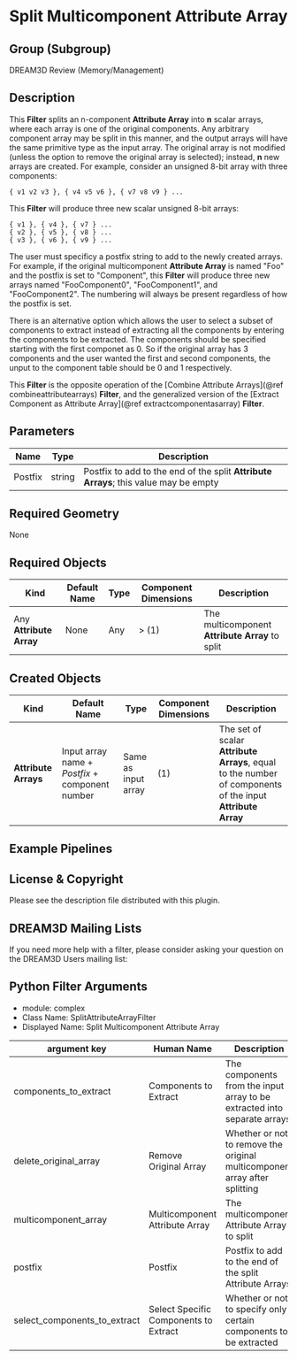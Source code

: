 # Split Multicomponent Attribute Array 


## Group (Subgroup) ##

DREAM3D Review (Memory/Management)

## Description ##

This **Filter** splits an n-component **Attribute Array** into **n** scalar arrays, where each array is one of the original components.  Any arbitrary component array may be split in this manner, and the output arrays will have the same primitive type as the input array.  The original array is not modified (unless the option to remove the original array is selected); instead, **n** new arrays are created.  For example, consider an unsigned 8-bit array with three components:

    { v1 v2 v3 }, { v4 v5 v6 }, { v7 v8 v9 } ...
  
This **Filter** will produce three new scalar unsigned 8-bit arrays:

    { v1 }, { v4 }, { v7 } ...
    { v2 }, { v5 }, { v8 } ...
    { v3 }, { v6 }, { v9 } ...

The user must specificy a postfix string to add to the newly created arrays. For example, if the original multicomponent **Attribute Array** is named "Foo" and the postfix is set to "Component", this **Filter** will produce three new arrays named "FooComponent0", "FooComponent1", and "FooComponent2".  The numbering will always be present regardless of how the postfix is set.  

There is an alternative option which allows the user to select a subset of components to extract instead of extracting all the components by entering the components to be extracted.  The components should be specified starting with the first componet as 0.  So if the original array has 3 components and the user wanted the first and second components, the unput to the component table should be 0 and 1 respectively.

This **Filter** is the opposite operation of the [Combine Attribute Arrays](@ref combineattributearrays) **Filter**, and the generalized version of the [Extract Component as Attribute Array](@ref extractcomponentasarray) **Filter**.

## Parameters ##

| Name | Type | Description |
|------|------|-------------|
| Postfix | string | Postfix to add to the end of the split **Attribute Arrays**; this value may be empty |

## Required Geometry ###

None

## Required Objects ##

| Kind | Default Name | Type | Component Dimensions | Description |
|------|--------------|------|----------------------|-------------|
| Any **Attribute Array** | None | Any | > (1) | The multicomponent **Attribute Array** to split |

## Created Objects ##

| Kind | Default Name | Type | Component Dimensions | Description |
|------|--------------|------|----------------------|-------------|
| **Attribute Arrays** | Input array name + _Postfix_ + component number | Same as input array | (1)| The set of scalar **Attribute Arrays**, equal to the number of components of the input **Attribute Array** |

## Example Pipelines ##



## License & Copyright ##

Please see the description file distributed with this plugin.

## DREAM3D Mailing Lists ##

If you need more help with a filter, please consider asking your question on the DREAM3D Users mailing list:


## Python Filter Arguments

+ module: complex
+ Class Name: SplitAttributeArrayFilter
+ Displayed Name: Split Multicomponent Attribute Array

| argument key | Human Name | Description | Parameter Type |
|--------------|------------|-------------|----------------|
| components_to_extract | Components to Extract | The components from the input array to be extracted into separate arrays | complex.DynamicTableParameter |
| delete_original_array | Remove Original Array | Whether or not to remove the original multicomponent array after splitting | complex.BoolParameter |
| multicomponent_array | Multicomponent Attribute Array | The multicomponent Attribute Array to split | complex.ArraySelectionParameter |
| postfix | Postfix | Postfix to add to the end of the split Attribute Arrays | complex.StringParameter |
| select_components_to_extract | Select Specific Components to Extract | Whether or not to specify only certain components to be extracted | complex.BoolParameter |

